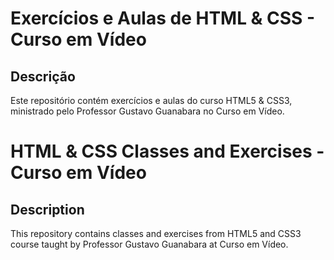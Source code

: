 # Exercícios e Aulas de HTML & CSS - Curso em Vídeo

## Descrição

Este repositório contém exercícios e aulas do curso HTML5 & CSS3, ministrado pelo Professor Gustavo Guanabara no Curso em Vídeo.

# HTML & CSS Classes and Exercises - Curso em Vídeo

## Description

This repository contains classes and exercises from HTML5 and CSS3 course taught by Professor Gustavo Guanabara at Curso em Vídeo.

